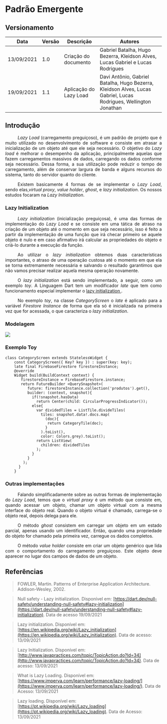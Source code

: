 # Padrão Emergente

## Versionamento
| Data | Versão | Descrição | Autores |
| -------- | -------- | -------- | ---|
|   13/09/2021   |  1.0    |  Criação do documento    | Gabriel Batalha, Hugo Bezerra, Kleidson Alves, Lucas Gabriel e Lucas Rodrigues
|   19/09/2021   |  1.1    |  Aplicação do Lazy Load    | Davi Antônio, Gabriel Batalha, Hugo Bezerra, Kleidson Alves, Lucas Gabriel, Lucas Rodrigues, Wellington Jonathan

## Introdução
<div style="text-indent: 40px; text-align: justify">
<p>
<i>Lazy Load</i> (carregamento preguiçoso), é um padrão de projeto que é muito utilizado no desenvolvimento de software e consiste em atrasar a inicialização de um objeto até que ele seja necessário. O objetivo do <i>Lazy load</i> é melhorar o desempenho da aplicação, principalmente aquelas que fazem carregamentos massivos de dados, carregando os dados conforme seja necessário. Dessa forma, a sua utilização pode reduzir o tempo de carregamento, além de conservar largura de banda e alguns recursos do sistema, tanto do servidor quanto do cliente.
</p>

<p>
Existem basicamente 4 formas de se implementar o <i>Lazy Load</i>, sendo elas,<i>virtual proxy</i>, <i>value holder</i>, <i>ghost</i>, e <i>lazy initialization</i>. Os nossos estudos focaram na <i>Lazy Initialization</i>.
</p>
</div>

### Lazy Initialization

<div style="text-indent: 40px; text-align: justify">
<p>
<i>Lazy initialization</i> (inicialização preguiçosa), é uma das formas de implementação do <i>Lazy Load</i> e se consiste em uma tática de atraso na criação de um objeto até o momento em que seja necessário, isso é feito a partir da implementação de uma função que irá checar primeiro se aquele objeto é nulo e em caso afirmativo irá calcular as propriedades do objeto e criá-lo durante a execução da função.
</p>

<p>
Ao utilizar o <i>lazy initialization</i> obtemos duas características importantes, o atraso de uma operação custosa até o momento em que ela se torna extremamente necessária e salvando o resultado garantimos que não vamos precisar realizar aquela mesma operação novamente.
</p>
<p>
O <i>lazy initialization</i> está sendo implementado, a seguir, como um exemplo <i>toy</i>. A Linguagem Dart tem um modificador <i>late</i> que tem como funcionamento especial implementar o <a href='https://dart.dev/null-safety/understanding-null-safety#lazy-initialization'> lazy initialization </a>.
</p>
<p>
No exemplo <i>toy</i>, na classe <i>CategoryScreen</i> o <i>late</i> é aplicado para a variável <i>Firestore Instance</i> de forma que ela só é inicializada na primeira vez que for acessada, o que caracteriza o <i>lazy initialization</i>.
</p>
</div>

### Modelagem

![](https://i.imgur.com/KHjzu7k.png)


### Exemplo Toy

```dart=
class CategoryScreen extends StatelessWidget {
    const CategoryScreen({ Key? key }) : super(key: key);
    late final FirebaseFirestore firestoreInstance;
    @override
    Widget build(BuildContext context) {
       firestoreInstance = FirebaseFirestore.instance;
       return FutureBuilder <QuerySnapshot>(
          future: firestoreInstance.collection('produtos').get(),
          builder: (context, snapshot){
            if(!snapshot.hasData)
              return Center(child: CircularProgressIndicator());
            else{
              var dividedTiles = ListTile.divideTiles(
                tiles: snapshot.data!.docs.map(
                  (doc){
                   return CategoryTile(doc);
                  }
                ).toList(),
                color: Colors.grey).toList();
              return ListView(
                children: dividedTiles
              );
            }
          }
        );
      }
    }
```
### Outras implementações

<div style="text-indent: 40px; text-align: justify">
<p>
Falando simplificadamente sobre as outras formas de implementação do <i>Lazy Load</i>, temos que o <i>virtual proxy</i>  é um método que consiste em, quando acessar um objeto, chamar um objeto virtual com a mesma interface do objeto real. Quando o objeto virtual é chamado, carrega-se o objeto real, depois delega para ele.  
</p>
<p>
O método <i>ghost</i> consistem em carregar um objeto em um estado parcial, apenas usando um identificador. Então, quando uma propriedade do objeto for chamado pela primeira vez, carregue os dados completos. 
</p>
<p>
O método <i>value holder</i> consiste em criar um objeto genérico que lida com o comportamento do carregamento preguiçoso. Este objeto deve aparecer no lugar dos campos de dados de um objeto. 
</p>
</div>


## Referências
> FOWLER, Martin. Patterns of Enterprise Application Architecture. Addison-Wesley, 2002.

> Null safety - Lazy initialization. Disponível em: [https://dart.dev/null-safety/understanding-null-safety#lazy-initialization](https://dart.dev/null-safety/understanding-null-safety#lazy-initialization). Data de acesso 19/09/2021

> Lazy initialization. Disponível em:
[https://en.wikipedia.org/wiki/Lazy_initialization](https://en.wikipedia.org/wiki/Lazy_initialization). Data de acesso: 13/09/2021

> Lazy Initialization. Disponível em: [http://www.javapractices.com/topic/TopicAction.do?Id=34](http://www.javapractices.com/topic/TopicAction.do?Id=34). Data de acesso: 13/09/2021

> What is Lazy Loading. Disponível em: [https://www.imperva.com/learn/performance/lazy-loading/](https://www.imperva.com/learn/performance/lazy-loading/). Data de Acesso: 13/09/2021

> Lazy loading. Disponível em:
[https://pt.wikipedia.org/wiki/Lazy_loading](https://pt.wikipedia.org/wiki/Lazy_loading). Data de Acesso: 13/09/2021
